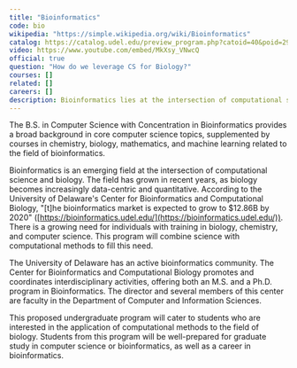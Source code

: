 ```yaml
---
title: "Bioinformatics"
code: bio
wikipedia: "https://simple.wikipedia.org/wiki/Bioinformatics"
catalog: https://catalog.udel.edu/preview_program.php?catoid=40&poid=29657
video: https://www.youtube.com/embed/MkXsy_VNwcQ
official: true
question: "How do we leverage CS for Biology?"
courses: []
related: []
careers: []
description: Bioinformatics lies at the intersection of computational science and biology.  The field is gaining impact in recent years as biology becomes increasingly data-centric and quantitative.  There is a growing need for individuals with training in biology, chemistry, and computer science. This concentration combines background in life sciences with expertise in computational methods to fill this need. Students successfully completing this concentration will be well-prepared for graduate studies in computer science or bioinformatics and for a variety of interdisciplinary careers in industry and in health and research institutes.
---
```


The B.S. in Computer Science with Concentration in
  Bioinformatics provides a broad background in core computer science
topics, supplemented by courses in chemistry, biology, mathematics,
and machine learning related to the field of bioinformatics.

Bioinformatics is an emerging field at the intersection of
computational science and biology.  The field has grown in recent
years, as biology becomes increasingly data-centric and quantitative.
According to the University of Delaware's Center for Bioinformatics
and Computational Biology, "[t]he bioinformatics market is expected
to grow to $12.86B by 2020"
([https://bioinformatics.udel.edu/](https://bioinformatics.udel.edu/)).  There is a growing need for
individuals with training in biology, chemistry, and computer
science. This program will combine science with computational methods
to fill this need.

The University of Delaware has an active bioinformatics community.
The Center for Bioinformatics and Computational Biology promotes and
coordinates interdisciplinary activities, offering both an M.S. and a
Ph.D. program in Bioinformatics.  The director and several members of
this center are faculty in the Department of Computer and Information
Sciences.

This proposed undergraduate program will cater to students who are
interested in the application of computational methods to the field of
biology.  Students from this program will be well-prepared for
graduate study in computer science or bioinformatics, as well as a
career in bioinformatics.